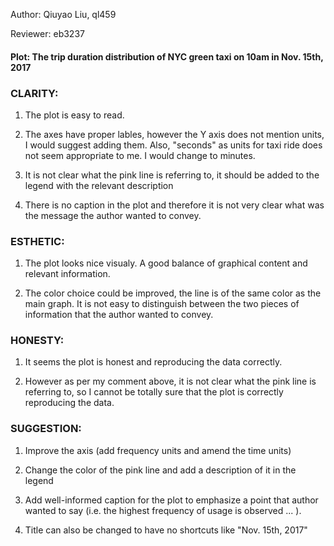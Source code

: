 Author: Qiuyao Liu, ql459

Reviewer: eb3237

#### Plot: The trip duration distribution of NYC green taxi on 10am in Nov. 15th, 2017

### CLARITY: 

1. The plot is easy to read.

2. The axes have proper lables, however the Y axis does not mention units, I would suggest adding them. 
Also, "seconds" as units for taxi ride does not seem appropriate to me. I would change to minutes.

3. It is not clear what the pink line is referring to, it should be added to the legend with the relevant description

4. There is no caption in the plot and therefore it is not very clear what was the message the author wanted to convey.


### ESTHETIC: 

1. The plot looks nice visualy. A good balance of graphical content and relevant information. 

2. The color choice could be improved, the line is of the same color as the main graph. 
It is not easy to distinguish between the two pieces of information that the author wanted to convey.


### HONESTY: 

1. It seems the plot is honest and reproducing the data correctly.

2. However as per my comment above, it is not clear what the pink line is referring to, so I cannot be totally sure that the plot is correctly reproducing the data.


 ### SUGGESTION: 
 
1. Improve the axis (add frequency units and amend the time units)

2. Change the color of the pink line and add a description of it in the legend

3. Add well-informed caption for the plot to emphasize a point that author wanted to say (i.e. the highest frequency of usage is observed ... ).

4. Title can also be changed to have no shortcuts like "Nov. 15th, 2017"
